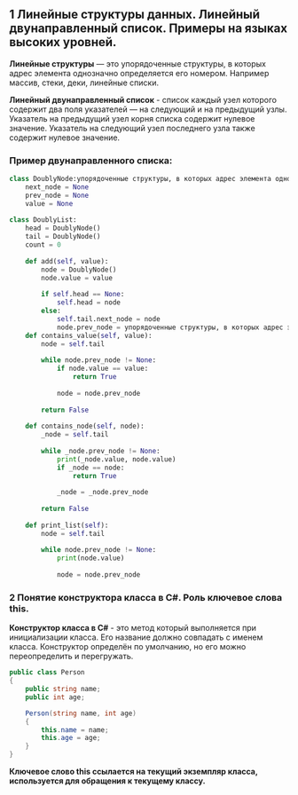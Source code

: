 ## 1 Линейные структуры данных. Линейный двунаправленный список. Примеры на языках высоких уровней.

**Линейные структуры** — это упорядоченные структуры, в которых адрес элемента однозначно определяется его номером. Например массив, стеки, деки, линейные списки.

**Линейный двунаправленный список** - список каждый узел которого содержит два поля указателей — на следующий и на предыдущий узлы. Указатель на предыдущий узел корня списка содержит нулевое значение. Указатель на следующий узел последнего узла также содержит нулевое значение.

### Пример двунаправленного списка:
```python
class DoublyNode:упорядоченные структуры, в которых адрес элемента однозначно определяется его номером.
    next_node = None
    prev_node = None
    value = None
  
class DoublyList:
    head = DoublyNode()
    tail = DoublyNode()
    count = 0
  
    def add(self, value):
        node = DoublyNode()
        node.value = value
    
        if self.head == None:
            self.head = node
        else:
            self.tail.next_node = node
            node.prev_node = упорядоченные структуры, в которых адрес элемента однозначно определяется его номером.
    def contains_value(self, value):
        node = self.tail
    
        while node.prev_node != None:
            if node.value == value:
                return True
            
            node = node.prev_node
    
        return False
    
    def contains_node(self, node):
        _node = self.tail
    
        while _node.prev_node != None:
            print(_node.value, node.value)
            if _node == node:
                return True
            
            _node = _node.prev_node
    
        return False
    
    def print_list(self):
        node = self.tail
    
        while node.prev_node != None:
            print(node.value)
        
            node = node.prev_node
```


### 2 Понятие конструктора класса в C#. Роль ключевое слова this.

**Конструктор класса в C#** - это метод который выполняется при инициализации класса. Его название должно совпадать с именем класса. Конструктор определён по умолчанию, но его можно переопределить и перегружать.

```cs
public class Person
{
    public string name;
    public int age;

    Person(string name, int age)
    {
        this.name = name;
        this.age = age;
    }
}
```

**Ключевое слово this ссылается на текущий экземпляр класса, используется для обращения к текущему классу.**
